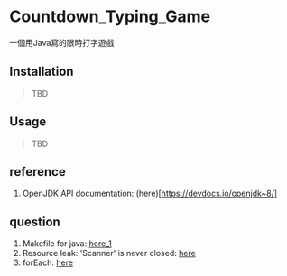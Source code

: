 # Countdown_Typing_Game

一個用Java寫的限時打字遊戲

## Installation

> TBD

## Usage

> TBD

## reference

1. OpenJDK API documentation: (here)[https://devdocs.io/openjdk~8/]

## question

1. Makefile for java: [here_1](https://www.cnblogs.com/jiqingwu/archive/2012/06/13/java_makefile.html)
2. Resource leak: 'Scanner' is never closed: [here](https://stackoverflow.com/questions/12519335/resource-leak-in-is-never-closed)
3. forEach: [here](https://stackoverflow.com/questions/9813310/print-an-arraylist-with-a-for-each-loop)

